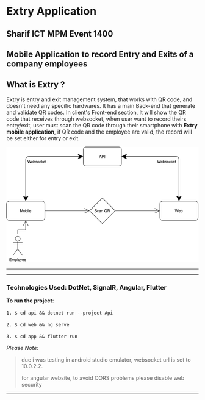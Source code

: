 # Extry Application

## Sharif ICT MPM Event 1400

## Mobile Application to record Entry and Exits of a company employees

## What is Extry ?

Extry is entry and exit management system, that works with QR code, and doesn't need any specific hardwares. It has a main Back-end that generate and validate QR codes. In client's Front-end section, It will show the QR code that receives through websocket, when user want to record theirs entry/exit, user must scan the QR code through their smartphone with **Extry mobile application**, if QR code and the employee are valid, the record will be set either for entry or exit.

![System](./docs/system.png)

---

---

### Technologies Used: DotNet, SignalR, Angular, Flutter

**To run the project**:

`1. $ cd api && dotnet run --project Api`

`2. $ cd web && ng serve`

`3. $ cd app && flutter run`

_Please Note:_

> due i was testing in android studio emulator, websocket url is set to 10.0.2.2.
>
> for angular website, to avoid CORS problems please disable web security

---
